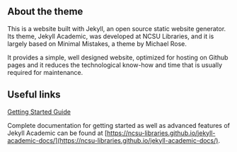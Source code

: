 ## About the theme
This is a website built with Jekyll, an open source static website generator. Its theme, Jekyll Academic, was developed at NCSU Libraries, and it is largely based on Minimal Mistakes, a theme by Michael Rose.

It provides a simple, well designed website, optimized for hosting on Github pages and it reduces the technological know-how and time that is usually required for maintenance.

## Useful links
[Getting Started Guide](https://ncsu-libraries.github.io/jekyll-academic-docs/)

Complete documentation for getting started as well as advanced features of Jekyll Academic can be found at [https://ncsu-libraries.github.io/jekyll-academic-docs/](https://ncsu-libraries.github.io/jekyll-academic-docs/).
